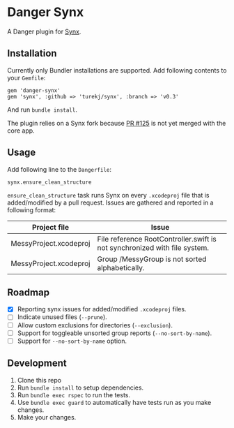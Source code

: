 # Danger Synx

A Danger plugin for [Synx](https://github.com/venmo/synx/). 

## Installation

Currently only Bundler installations are supported. Add following contents to your `Gemfile`:

    gem 'danger-synx'
    gem 'synx', :github => 'turekj/synx', :branch => 'v0.3'
    
And run `bundle install`. 

The plugin relies on a Synx fork because [PR #125](https://github.com/venmo/synx/pull/125) is not yet merged with the core app.

## Usage

Add following line to the `Dangerfile`:

    synx.ensure_clean_structure

`ensure_clean_structure` task runs Synx on every `.xcodeproj` file that is added/modified by a pull request. Issues are gathered and reported in a following format:

| Project file | Issue |
| --- | --- |
| MessyProject.xcodeproj | File reference RootController.swift is not synchronized with file system. |
| MessyProject.xcodeproj | Group /MessyGroup is not sorted alphabetically. |

## Roadmap

- [x] Reporting synx issues for added/modified `.xcodeproj` files.
- [ ] Indicate unused files (`--prune`).
- [ ] Allow custom exclusions for directories (`--exclusion`).
- [ ] Support for toggleable unsorted group reports (`--no-sort-by-name`).
- [ ] Support for `--no-sort-by-name` option.

## Development

1. Clone this repo
2. Run `bundle install` to setup dependencies.
3. Run `bundle exec rspec` to run the tests.
4. Use `bundle exec guard` to automatically have tests run as you make changes.
5. Make your changes.
